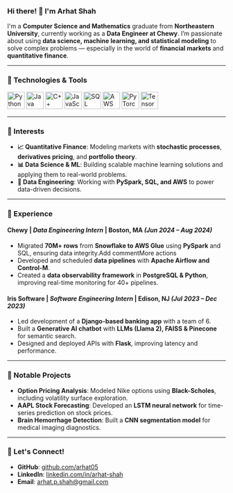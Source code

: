 ### Hi there! 👋 I'm Arhat Shah

I'm a **Computer Science and Mathematics** graduate from **Northeastern University**, currently working as a **Data Engineer at Chewy**. I’m passionate about using **data science, machine learning, and statistical modeling** to solve complex problems — especially in the world of **financial markets** and **quantitative finance**.

---

### 🔧 Technologies & Tools
<p align="left">
  <img src="https://cdn.jsdelivr.net/gh/devicons/devicon/icons/python/python-original.svg" alt="Python" width="40" height="40"/>
  <img src="https://cdn.jsdelivr.net/gh/devicons/devicon/icons/java/java-original.svg" alt="Java" width="40" height="40"/>
  <img src="https://cdn.jsdelivr.net/gh/devicons/devicon/icons/cplusplus/cplusplus-original.svg" alt="C++" width="40" height="40"/>
  <img src="https://cdn.jsdelivr.net/gh/devicons/devicon/icons/javascript/javascript-original.svg" alt="JavaScript" width="40" height="40"/>
  <img src="https://cdn.jsdelivr.net/gh/devicons/devicon/icons/mysql/mysql-original.svg" alt="SQL" width="40" height="40"/>
  <img src="https://cdn.jsdelivr.net/gh/devicons/devicon/icons/aws/aws-original.svg" alt="AWS" width="40" height="40"/>
  <img src="https://cdn.jsdelivr.net/gh/devicons/devicon/icons/pytorch/pytorch-original.svg" alt="PyTorch" width="40" height="40"/>
  <img src="https://cdn.jsdelivr.net/gh/devicons/devicon/icons/tensorflow/tensorflow-original.svg" alt="TensorFlow" width="40" height="40"/>
</p>

---

### 🔭 Interests
- **📈 Quantitative Finance**: Modeling markets with **stochastic processes**, **derivatives pricing**, and **portfolio theory**.
- **📊 Data Science & ML**: Building scalable machine learning solutions and applying them to real-world problems.
- **💾 Data Engineering**: Working with **PySpark, SQL, and AWS** to power data-driven decisions.

---

### 💼 Experience
#### **Chewy** | *Data Engineering Intern* | Boston, MA *(Jun 2024 – Aug 2024)*
- Migrated **70M+ rows** from **Snowflake to AWS Glue** using **PySpark** and SQL, ensuring data integrity.Add commentMore actions
- Developed and scheduled **data pipelines** with **Apache Airflow and Control-M**.
- Created a **data observability framework** in **PostgreSQL & Python**, improving real-time monitoring for 40+ pipelines.

#### **Iris Software** | *Software Engineering Intern* | Edison, NJ *(Jul 2023 – Dec 2023)*
- Led development of a **Django-based banking app** with a team of 6.
- Built a **Generative AI chatbot** with **LLMs (Llama 2), FAISS & Pinecone** for semantic search.
- Designed and deployed APIs with **Flask**, improving latency and performance.

---

### 📂 Notable Projects
- **Option Pricing Analysis**: Modeled Nike options using **Black-Scholes**, including volatility surface exploration.
- **AAPL Stock Forecasting**: Developed an **LSTM neural network** for time-series prediction on stock prices.
- **Brain Hemorrhage Detection**: Built a **CNN segmentation model** for medical imaging diagnostics.

---

### 🚀 Let's Connect!
- **GitHub**: [github.com/arhat05](https://github.com/arhat05)
- **LinkedIn**: [linkedin.com/in/arhat-shah](https://linkedin.com/in/arhat-shah)
- **Email**: arhat.p.shah@gmail.com
